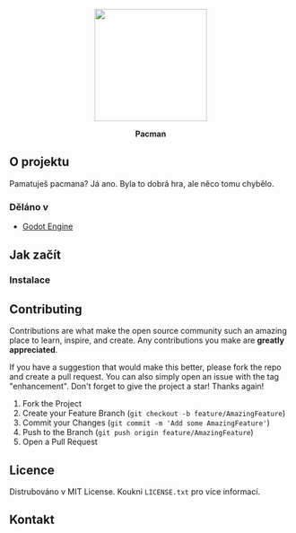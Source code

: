 
<p align="center">
  <img src="" width="200"/> 
  <p align="center">
    <strong>Pacman</strong>
  </p>
</p>

## O projektu
Pamatuješ pacmana? Já ano. Byla to dobrá hra, ale něco tomu chybělo.



### Děláno v
* [Godot Engine](https://godotengine.org/)



## Jak začít

### Instalace



<!-- CONTRIBUTING -->
## Contributing

Contributions are what make the open source community such an amazing place to learn, inspire, and create. Any contributions you make are **greatly appreciated**.

If you have a suggestion that would make this better, please fork the repo and create a pull request. You can also simply open an issue with the tag "enhancement".
Don't forget to give the project a star! Thanks again!

1. Fork the Project
2. Create your Feature Branch (`git checkout -b feature/AmazingFeature`)
3. Commit your Changes (`git commit -m 'Add some AmazingFeature'`)
4. Push to the Branch (`git push origin feature/AmazingFeature`)
5. Open a Pull Request



<!-- LICENSE -->
## Licence

Distrubováno v MIT License. Koukni `LICENSE.txt` pro více informací.


<!-- CONTACT -->
## Kontakt


